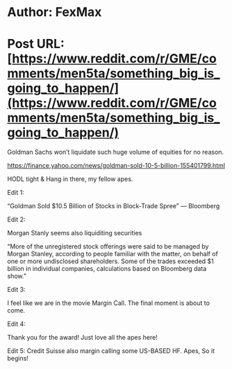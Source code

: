 # Author: FexMax
# Post URL: [https://www.reddit.com/r/GME/comments/men5ta/something_big_is_going_to_happen/](https://www.reddit.com/r/GME/comments/men5ta/something_big_is_going_to_happen/)


Goldman Sachs won’t liquidate such huge volume of equities for no reason. 

https://finance.yahoo.com/news/goldman-sold-10-5-billion-155401799.html

HODL tight & Hang in there, my fellow apes.

Edit 1:

“Goldman Sold $10.5 Billion of Stocks in Block-Trade Spree” — Bloomberg

Edit 2:

Morgan Stanly seems also liquiditing securities

“More of the unregistered stock offerings were said to be managed by Morgan Stanley, according to people familiar with the matter, on behalf of one or more undisclosed shareholders. Some of the trades exceeded $1 billion in individual companies, calculations based on Bloomberg data show.”

Edit 3:

I feel like we are in the movie Margin Call. The final moment is about to come.

Edit 4:

Thank you for the award! Just love all the apes here!

Edit 5:
Credit Suisse also margin calling some US-BASED HF. Apes, So it begins!